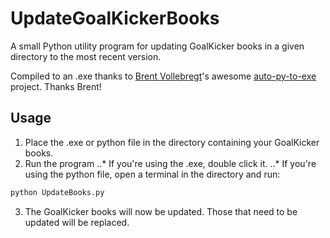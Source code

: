 # UpdateGoalKickerBooks
A small Python utility program for updating GoalKicker books in a given directory to the most recent version.

Compiled to an .exe thanks to [Brent Vollebregt](https://github.com/brentvollebregt)'s awesome [auto-py-to-exe](https://github.com/brentvollebregt/auto-py-to-exe) project. Thanks Brent!

## Usage

1. Place the .exe or python file in the directory containing your GoalKicker books.
2. Run the program
..* If you're using the .exe, double click it.
..* If you're using the python file, open a terminal in the directory and run:
```python
python UpdateBooks.py
```
3. The GoalKicker books will now be updated. Those that need to be updated will be replaced.
